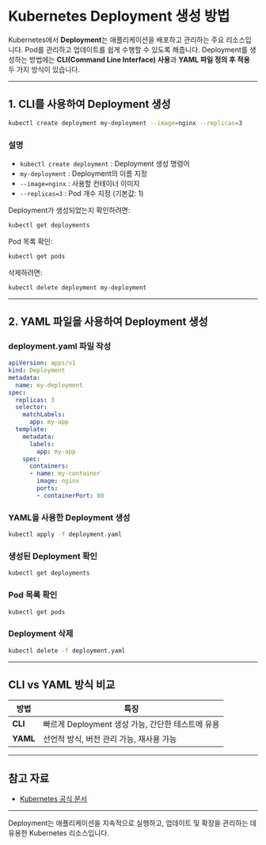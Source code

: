 # Kubernetes Deployment 생성 방법

Kubernetes에서 **Deployment**는 애플리케이션을 배포하고 관리하는 주요 리소스입니다. Pod를 관리하고 업데이트를 쉽게 수행할 수 있도록 해줍니다. Deployment를 생성하는 방법에는 **CLI(Command Line Interface) 사용**과 **YAML 파일 정의 후 적용** 두 가지 방식이 있습니다.

---

## 1. CLI를 사용하여 Deployment 생성

```bash
kubectl create deployment my-deployment --image=nginx --replicas=3
```

### 설명
- `kubectl create deployment` : Deployment 생성 명령어
- `my-deployment` : Deployment의 이름 지정
- `--image=nginx` : 사용할 컨테이너 이미지
- `--replicas=3` : Pod 개수 지정 (기본값: 1)

Deployment가 생성되었는지 확인하려면:
```bash
kubectl get deployments
```

Pod 목록 확인:
```bash
kubectl get pods
```

삭제하려면:
```bash
kubectl delete deployment my-deployment
```

---

## 2. YAML 파일을 사용하여 Deployment 생성

### deployment.yaml 파일 작성
```yaml
apiVersion: apps/v1
kind: Deployment
metadata:
  name: my-deployment
spec:
  replicas: 3
  selector:
    matchLabels:
      app: my-app
  template:
    metadata:
      labels:
        app: my-app
    spec:
      containers:
      - name: my-container
        image: nginx
        ports:
        - containerPort: 80
```

### YAML을 사용한 Deployment 생성
```bash
kubectl apply -f deployment.yaml
```

### 생성된 Deployment 확인
```bash
kubectl get deployments
```

### Pod 목록 확인
```bash
kubectl get pods
```

### Deployment 삭제
```bash
kubectl delete -f deployment.yaml
```

---

## CLI vs YAML 방식 비교

| 방법 | 특징 |
|------|------|
| **CLI** | 빠르게 Deployment 생성 가능, 간단한 테스트에 유용 |
| **YAML** | 선언적 방식, 버전 관리 가능, 재사용 가능 |

---

## 참고 자료

- [Kubernetes 공식 문서](https://kubernetes.io/docs/concepts/workloads/controllers/deployment/)

---

Deployment는 애플리케이션을 지속적으로 실행하고, 업데이트 및 확장을 관리하는 데 유용한 Kubernetes 리소스입니다.

